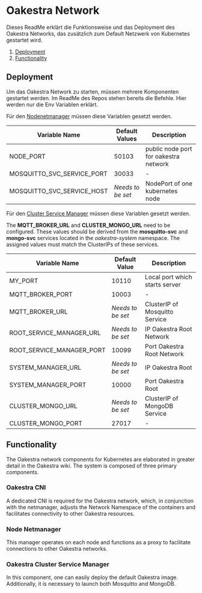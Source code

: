 # Oakestra Network

Dieses ReadMe erklärt die Funktionsweise und das Deployment des Oakestra Networks, das zusätzlich zum Default Netzwerk von Kubernetes gestartet wird. 


1. [Deployment](#oakestra-agent)
2. [Functionality](#Functionality)



## Deployment
Um das Oakestra Network zu starten, müssen mehrere Komponenten gestartet werden. Im ReadMe des Repos stehen bereits die Befehle. Hier werden nur die Env Variablen erklärt. 

Für den [Nodenetmanager](Deployment/oakestra-nodenetmanager/node-netmanager.yaml) müssen diese Variablen gesetzt werden. 


| Variable Name                   | Default Values      | Description                                                     | 
|---------------------------------|---------------------|-----------------------------------------------------------------|
| NODE_PORT          | 50103     | public node port for oakestra network                                                |
| MOSQUITTO_SVC_SERVICE_PORT       | 30033               | -                                             |
| MOSQUITTO_SVC_SERVICE_HOST       | *Needs to be set*               | NodePort of one kubernetes node


Für den [Cluster Service Manager](Deployment/oakestra-cluster-service-manager/oakestra-cluster-service-manager.yaml) müssen diese Variablen gesetzt werden. 

The **MQTT_BROKER_URL** and **CLUSTER_MONGO_URL** need to be configured. These values should be derived from the **mosquitto-svc** and **mongo-svc** services located in the *oakestra-system* namespace. The assigned values must match the ClusterIPs of these services.


| Variable Name               | Default Value          | Description  |
|-----------------------------|------------------------|--------------|
| MY_PORT                     | 10110                  | Local port which starts server  |
| MQTT_BROKER_PORT            | 10003                  |       -       |
| MQTT_BROKER_URL             | *Needs to be set*        |  ClusterIP of Mosquitto Service     |
| ROOT_SERVICE_MANAGER_URL    | *Needs to be set*       |    IP Oakestra Root Network          |
| ROOT_SERVICE_MANAGER_PORT   | 10099                  |   Port Oakestra Root Network            |
| SYSTEM_MANAGER_URL          | *Needs to be set*       |     IP Oakestra Root         |
| SYSTEM_MANAGER_PORT         | 10000                  |    Port Oakestra Root          |
| CLUSTER_MONGO_URL           | *Needs to be set*         |   ClusterIP of MongoDB Service    |
| CLUSTER_MONGO_PORT          | 27017                  |        -      |




## Functionality

The Oakestra network components for Kubernetes are elaborated in greater detail in the Oakestra wiki. The system is composed of three primary components.


### Oakestra CNI 
A dedicated CNI is required for the Oakestra network, which, in conjunction with the netmanager, adjusts the Network Namespace of the containers and facilitates connectivity to other Oakestra resources.

### Node Netmanager
This manager operates on each node and functions as a proxy to facilitate connections to other Oakestra networks.

### Oakestra Cluster Service Manager
In this component, one can easily deploy the default Oakestra image. Additionally, it is necessary to launch both Mosquitto and MongoDB.


